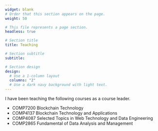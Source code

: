 ```yaml
---
widget: blank
# Order that this section appears on the page.
weight: 50

# This file represents a page section.
headless: true

# Section title
title: Teaching

# Section subtitle
subtitle:

# Section design
design:
  # Use a 1-column layout
  columns: "2"
  # Use a dark navy background with light text.
---
```


I have been teaching the following courses as a course leader.
- COMP7200 Blockchain Technology
- COMP4137	Blockchain Technology and Applications
- COMP4087 Selected Topics in Web Technology and Data Engineering
- COMP2865 Fundamental of Data Analysis and Management